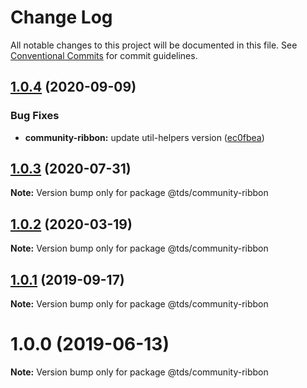# Change Log

All notable changes to this project will be documented in this file.
See [Conventional Commits](https://conventionalcommits.org) for commit guidelines.

## [1.0.4](https://github.com/telus/tds-community/compare/@tds/community-ribbon@1.0.3...@tds/community-ribbon@1.0.4) (2020-09-09)


### Bug Fixes

* **community-ribbon:** update util-helpers version ([ec0fbea](https://github.com/telus/tds-community/commit/ec0fbeade8d4877789ac0809ad05cbf473bb0942))





## [1.0.3](https://github.com/telus/tds-community/compare/@tds/community-ribbon@1.0.2...@tds/community-ribbon@1.0.3) (2020-07-31)

**Note:** Version bump only for package @tds/community-ribbon





## [1.0.2](https://github.com/telus/tds-community/compare/@tds/community-ribbon@1.0.1...@tds/community-ribbon@1.0.2) (2020-03-19)

**Note:** Version bump only for package @tds/community-ribbon





## [1.0.1](https://github.com/telus/tds-community/compare/@tds/community-ribbon@1.0.0...@tds/community-ribbon@1.0.1) (2019-09-17)

**Note:** Version bump only for package @tds/community-ribbon





# 1.0.0 (2019-06-13)

**Note:** Version bump only for package @tds/community-ribbon

